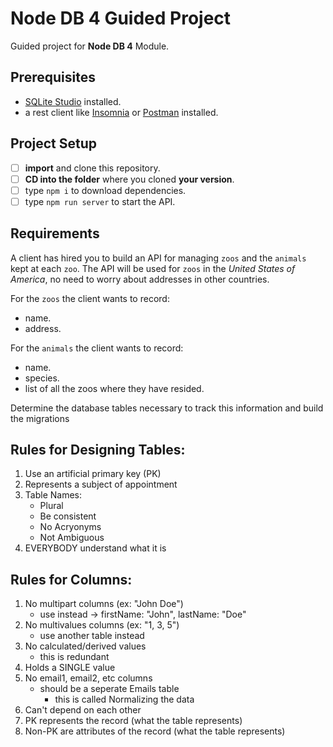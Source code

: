 # Node DB 4 Guided Project

Guided project for **Node DB 4** Module.

## Prerequisites

- [SQLite Studio](https://sqlitestudio.pl/) installed.
- a rest client like [Insomnia](https://insomnia.rest/download/) or [Postman](https://www.getpostman.com/downloads/) installed.

## Project Setup

- [ ] **import** and clone this repository.
- [ ] **CD into the folder** where you cloned **your version**.
- [ ] type `npm i` to download dependencies.
- [ ] type `npm run server` to start the API.

## Requirements

A client has hired you to build an API for managing `zoos` and the `animals` kept at each `zoo`. The API will be used for `zoos` in the _United States of America_, no need to worry about addresses in other countries.

For the `zoos` the client wants to record:

- name.
- address.

For the `animals` the client wants to record:

- name.
- species.
- list of all the zoos where they have resided.

Determine the database tables necessary to track this information and build the migrations


## Rules for Designing Tables:
1) Use an artificial primary key (PK)
2) Represents a subject of appointment
3) Table Names: 
    - Plural
    - Be consistent
    - No Acryonyms
    - Not Ambiguous
4) EVERYBODY understand what it is

## Rules for Columns:
1) No multipart columns (ex: "John Doe")
    - use instead -> firstName: "John", lastName: "Doe"
2) No multivalues columns (ex: "1, 3, 5")
    - use another table instead
3) No calculated/derived values
    - this is redundant
4) Holds a SINGLE value
5) No email1, email2, etc columns
    - should be a seperate Emails table
        - this is called Normalizing the data
6) Can't depend on each other
7) PK represents the record (what the table represents)
8) Non-PK are attributes of the record (what the table represents)

